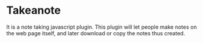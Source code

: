 # Takeanote
It is a note taking javascript plugin. This plugin will let people make notes on the web page itself, and later download or copy the notes thus created.
